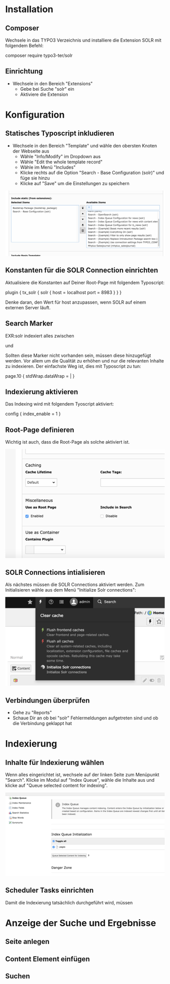 # Installation

## Composer

Wechsele in das TYPO3 Verzeichnis und installiere die Extension SOLR mit folgendem Befehl:
<div lang="bash">
composer require typo3-ter/solr
</div>

## Einrichtung

* Wechsele in den Bereich "Extensions"
    * Gebe bei Suche "solr" ein
    * Aktiviere die Extension  

# Konfiguration

## Statisches Typoscript inkludieren

* Wechsele in den Bereich "Template" und wähle den obersten Knoten der Webseite aus
    * Wähle "Info/Modify" im Dropdown aus
    * Wähle "Edit the whole template record"
    * Wähle im Menü "Includes"
    * Klicke rechts auf die Option "Search - Base Configuration (solr)" und füge sie hinzu
    * Klicke auf "Save" um die Einstellungen zu speichern
    
![Bild 1](images/static_typoscript.png) 

## Konstanten für die SOLR Connection einrichten

Aktualisiere die Konstanten auf Deiner Root-Page mit folgendem Typoscript:

<div lang="typoscript">
plugin {
    tx_solr {
        solr {
            host = localhost
            port = 8983
        }
    }
}
</div>

Denke daran, den Wert für host anzupassen, wenn SOLR auf einem externen Server läuft.

## Search Marker

EXR:solr indexiert alles zwischen 

<div lang="html5">
<!-- TYPO3SEARCH_begin --> und <!-- TYPO3SEARCH_end -->
</div>

Sollten diese Marker nicht vorhanden sein, müssen diese hinzugefügt werden. Vor allem um die Qualität zu erhöhen und nur die relevanten Inhalte zu indexieren.
Der einfachste Weg ist, dies mit Typoscript zu tun:

<div lang="typoscript">
page.10 {
    stdWrap.dataWrap = <!--TYPO3SEARCH_begin-->|<!--TYPO3SEARCH_end-->
}
</div>

## Indexierung aktivieren

Das Indexing wird mit folgendem Tyoscript aktiviert:

<div lang="typoscript">
config {
    index_enable = 1
}
</div>

## Root-Page definieren

Wichtig ist auch, dass die Root-Page als solche aktiviert ist.

![Bild 2](images/root_page.png) 

## SOLR Connections intialisieren

Als nächstes müssen die SOLR Connections aktiviert werden. Zum Initialisieren wähle aus dem Menü "Initialize Solr connections":

![Bild 3](images/solr_connection.png)

## Verbindungen überprüfen

* Gehe zu "Reports"
* Schaue Dir an ob bei "solr" Fehlermeldungen aufgetreten sind und ob die Verbindung geklappt hat

# Indexierung

## Inhalte für Indexierung wählen

Wenn alles eingerichtet ist, wechsele auf der linken Seite zum Menüpunkt "Search". Klicke im Modul auf "Index Queue", wähle die Inhalte aus und klicke auf "Queue selected content for indexing".

![Bild 4](images/queue.png)

## Scheduler Tasks einrichten

Damit die Indexierung tatsächlich durchgeführt wird, müssen

# Anzeige der Suche und Ergebnisse

## Seite anlegen

## Content Element einfügen

## Suchen

